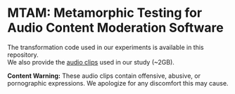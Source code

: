 # MTAM: Metamorphic Testing for Audio Content Moderation Software

The transformation code used in our experiments is available in this repository.  
We also provide the [audio clips](https://drive.google.com/file/d/1ZGcFR-V5GzrUO2Rb6wJIQVnVkdOHilxK/view?usp=sharing) used in our study (~2GB).  

**Content Warning:** These audio clips contain offensive, abusive, or pornographic expressions. We apologize for any discomfort this may cause.